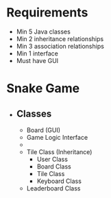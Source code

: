 # **Requirements**

- Min 5 Java classes
- Min 2 inheritance relationships
- Min 3 association relationships
- Min 1 interface
- Must have GUI

# Snake Game
- ## Classes
	- Board (GUI)
	- Game Logic Interface
	- 
	- Tile Class (Inheritance)
		- User Class
		- Board Class
		- Tile Class
		- Keyboard Class
	- Leaderboard Class
	
